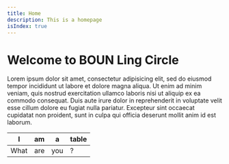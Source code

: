 ```yaml
---
title: Home
description: This is a homepage
isIndex: true
---
```


# Welcome to BOUN Ling Circle

Lorem ipsum dolor sit amet, consectetur adipisicing elit, sed do eiusmod
tempor incididunt ut labore et dolore magna aliqua. Ut enim ad minim veniam,
quis nostrud exercitation ullamco laboris nisi ut aliquip ex ea commodo
consequat. Duis aute irure dolor in reprehenderit in voluptate velit esse
cillum dolore eu fugiat nulla pariatur. Excepteur sint occaecat cupidatat non
proident, sunt in culpa qui officia deserunt mollit anim id est laborum.

| I     | am    | a     | table |
| ---   | ---   | ---   | ---   |
| What  | are   | you   | ?     |